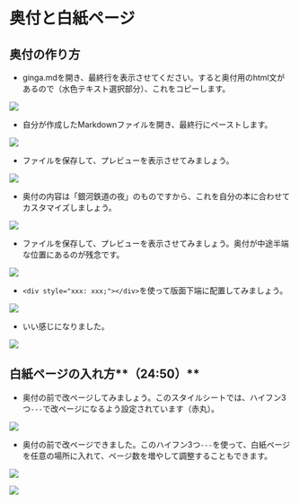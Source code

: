 # 奥付と白紙ページ

## 奥付の作り方

- ginga.mdを開き、最終行を表示させてください。すると奥付用のhtml文があるので（水色テキスト選択部分）、これをコピーします。

![](/images/4-create-your-book-in-vivliostyle-2/6-how-to-make-a-colophon/4-6-1.png)

- 自分が作成したMarkdownファイルを開き、最終行にペーストします。

![](/images/4-create-your-book-in-vivliostyle-2/6-how-to-make-a-colophon/4-6-2.png)

- ファイルを保存して、プレビューを表示させてみましょう。

![](/images/4-create-your-book-in-vivliostyle-2/6-how-to-make-a-colophon/4-6-3.png)

- 奥付の内容は「銀河鉄道の夜」のものですから、これを自分の本に合わせてカスタマイズしましょう。

![](/images/4-create-your-book-in-vivliostyle-2/6-how-to-make-a-colophon/4-6-4.png)

- ファイルを保存して、プレビューを表示させてみましょう。奥付が中途半端な位置にあるのが残念です。

![](/images/4-create-your-book-in-vivliostyle-2/6-how-to-make-a-colophon/4-6-5.png)

- `<div style="xxx: xxx;"></div>`を使って版面下端に配置してみましょう。

![](/images/4-create-your-book-in-vivliostyle-2/6-how-to-make-a-colophon/4-6-6.png)

- いい感じになりました。

![](/images/4-create-your-book-in-vivliostyle-2/6-how-to-make-a-colophon/4-6-7.png)

## 白紙ページの入れ方**（24:50）**

- 奥付の前で改ページしてみましょう。このスタイルシートでは、ハイフン3つ`---`で改ページになるよう設定されています（赤丸）。

![](/images/4-create-your-book-in-vivliostyle-2/6-how-to-make-a-colophon/4-6-8.png)

- 奥付の前で改ページできました。このハイフン3つ`---`を使って、白紙ページを任意の場所に入れて、ページ数を増やして調整することもできます。

![](/images/4-create-your-book-in-vivliostyle-2/6-how-to-make-a-colophon/4-6-9.png)

![](/images/4-create-your-book-in-vivliostyle-2/6-how-to-make-a-colophon/4-6-10.png)